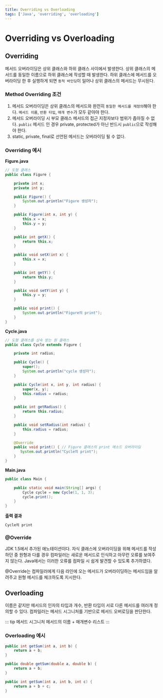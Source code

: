 ```yaml
---
title: Overriding vs Overloading
tags: ['Java', 'overriding', 'overloading']
---
```


# Overriding vs Overloading

## Overriding

메서드 오버라이딩은 상위 클래스와 하위 클래스 사이에서 발생한다. 상위 클래스의 메서드를 동일한 이름으로 하위 클래스에 작성할 때 발생한다. 하위 클래스에 메서드를 오버라이딩 한 후 실행하게 되면 `동적 바인딩`이 일어나 상위 클래스의 메서드는 무시된다.

### Method Overriding 조건

 1. 메서드 오버라이딩은 상위 클래스의 메서드와 완전히 `동일한 메서드를 재정의`해야 한다. `메서드 이름`, `반환 타입`, `매개 변수`가 모두 같아야 한다.
 2. 메서드 오버라이딩 시 부모 클래스 메서드의 접근 지정자보다 범위가 좁아질 수 없다. `public` 메서드 인 경우 private, protected가 아닌 반드시 `public`으로 작성해야 한다.
 3. static, private, final로 선언된 메서드는 오버라이딩 될 수 없다.

### Overriding 예시

**Figure.java**
```java
// 도형 클래스
public class Figure { 

    private int x;
    private int y;

    public Figure() {
        System.out.println("Figure 생성자");
    }

    public Figure(int x, int y) {
        this.x = x;
        this.y = y;
    }

    public int getX() {
        return this.x;
    }

    public void setX(int x) {
        this.x = x;
    }

    public int getY() {
        return this.y;
    }

    public void setY(int y) {
        this.y = y;
    }

    public void print() {
        System.out.println("Figure의 print");
    }
}
```

**Cycle.java**
```java
// 도형 클래스를 상속 받는 원 클래스
public class Cycle extends Figure { 

    private int radius;

    public Cycle() {
        super();
        System.out.println("cycle 생성자");
    }

    public Cycle(int x, int y, int radius) {
        super(x, y);
        this.radius = radius;
    }

    public int getRadius() {
        return this.radius;
    }

    public void setRadius(int radius) {
        this.radius = radius;
    }

    @Override 
    public void print() { // Figure 클래스의 print 메소드 오버라이딩
       System.out.println("Cycle의 print");
    }
}
```

**Main.java**
```java
public class Main {

    public static void main(String[] args) {
        Cycle cycle = new Cycle(1, 1, 3);
        cycle.print();
    }
}
```

**출력 결과**
```bash
Cycle의 print
```

### @Override

JDK 1.5에서 추가된 애노테이션이다. 자식 클래스에 오버라이딩을 위해 메서드를 작성하던 중 원형과 다를 경우 컴파일러는 새로운 메서드로 인식하고 아무런 오류를 보여주지 않는다. Java에서는 이러한 오류를 컴파일 시 쉽게 발견할 수 있도록 추가하였다. 

@Override는 컴파일러에게 다음 라인에 오는 메서드가 오버라이딩하는 메서드임을 알려주고 원형 메서드를 체크하도록 지시한다.

## Overloading

이름은 같지만 메서드의 인자의 타입과 개수, 반환 타입이 서로 다른 메서드를 여러개 정의할 수 있다. 컴파일러는 메서드 시그니처를 기반으로 메서드 오버로딩을 판단한다.

::: tip 메서드 시그니처
메서드의 이름 + 매개변수 리스트
:::

### Overloading 예시
```java
public int getSum(int a, int b) {
    return a + b;
}

public double getSum(double a, double b) {
    return a + b;
}

public int getSum(int a, int b, int c) {
    return a + b + c;
}
```

<TagLinks />